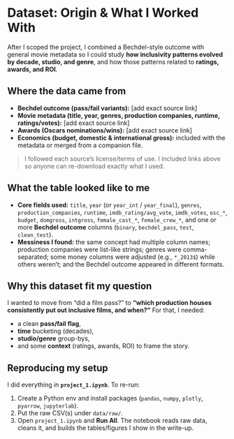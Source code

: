 # Dataset: Origin & What I Worked With

After I scoped the project, I combined a Bechdel-style outcome with general movie metadata so I could study **how inclusivity patterns evolved by decade, studio, and genre**, and how those patterns related to **ratings, awards, and ROI**.

## Where the data came from
- **Bechdel outcome (pass/fail variants):** [add exact source link]
- **Movie metadata (title, year, genres, production companies, runtime, ratings/votes):** [add exact source link]
- **Awards (Oscars nominations/wins):** [add exact source link]
- **Economics (budget, domestic & international gross):** included with the metadata or merged from a companion file.

> I followed each source’s license/terms of use. I included links above so anyone can re-download exactly what I used.

## What the table looked like to me
- **Core fields used:** `title`, `year` (or `year_int` / `year_final`), `genres`, `production_companies`, `runtime`, `imdb_rating/avg_vote`, `imdb_votes`, `osc_*`, `budget`, `domgross`, `intgross`, `female_cast_*`, `female_crew_*`, and one or more **Bechdel outcome** columns (`binary`, `bechdel_pass`, `test`, `clean_test`).
- **Messiness I found:** the same concept had multiple column names; production companies were list-like strings; genres were comma-separated; some money columns were adjusted (e.g., `*_2013$`) while others weren’t; and the Bechdel outcome appeared in different formats.

## Why this dataset fit my question
I wanted to move from “did a film pass?” to **“which production houses consistently put out inclusive films, and when?”** For that, I needed:
- a clean **pass/fail flag**,
- **time** bucketing (decades),
- **studio/genre** group-bys,
- and some **context** (ratings, awards, ROI) to frame the story.

## Reproducing my setup
I did everything in **`project_1.ipynb`**. To re-run:
1. Create a Python env and install packages (`pandas`, `numpy`, `plotly`, `pyarrow`, `jupyterlab`).
2. Put the raw CSV(s) under `data/raw/`.
3. Open `project_1.ipynb` and **Run All**. The notebook reads raw data, cleans it, and builds the tables/figures I show in the write-up.
